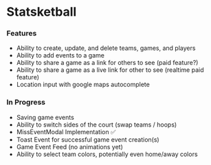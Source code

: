 # Statsketball

### Features

- Ability to create, update, and delete teams, games, and players
- Ability to add events to a game
- Ability to share a game as a link for others to see (paid feature?)
- Ability to share a game as a live link for other to see (realtime paid feature)
- Location input with google maps autocomplete

### In Progress

- Saving game events
- Ability to switch sides of the court (swap teams / hoops)
- MissEventModal Implementation ✅
- Toast Event for successful game event creation(s)
- Game Event Feed (no animations yet)
- Ability to select team colors, potentially even home/away colors
